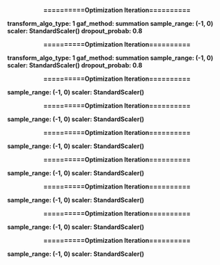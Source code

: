 <b><center>==========Optimization Iteration==========</center></b><p><p><p><b>transform_algo_type: 1 gaf_method: summation sample_range: (-1, 0) scaler: StandardScaler() dropout_probab: 0.8</b><p><b><center>==========Optimization Iteration==========</center></b><p><p><p><b>transform_algo_type: 1 gaf_method: summation sample_range: (-1, 0) scaler: StandardScaler() dropout_probab: 0.8</b><p><b><center>==========Optimization Iteration==========</center></b><p><p><p><b>sample_range: (-1, 0) scaler: StandardScaler()</b><p><b><center>==========Optimization Iteration==========</center></b><p><p><p><b>sample_range: (-1, 0) scaler: StandardScaler()</b><p><b><center>==========Optimization Iteration==========</center></b><p><p><p><b>sample_range: (-1, 0) scaler: StandardScaler()</b><p><b><center>==========Optimization Iteration==========</center></b><p><p><p><b>sample_range: (-1, 0) scaler: StandardScaler()</b><p><b><center>==========Optimization Iteration==========</center></b><p><p><p><b>sample_range: (-1, 0) scaler: StandardScaler()</b><p><b><center>==========Optimization Iteration==========</center></b><p><p><p><b>sample_range: (-1, 0) scaler: StandardScaler()</b><p><b><center>==========Optimization Iteration==========</center></b><p><p><p><b>sample_range: (-1, 0) scaler: StandardScaler()</b><p>